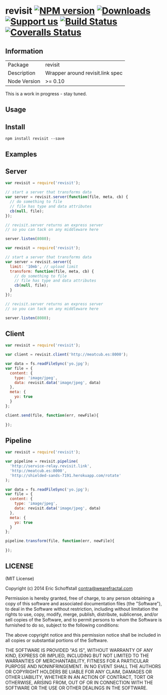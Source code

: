 # revisit [![NPM version][npm-image]][npm-url] [![Downloads][downloads-image]][npm-url] [![Support us][gittip-image]][gittip-url] [![Build Status][travis-image]][travis-url] [![Coveralls Status][coveralls-image]][coveralls-url]


## Information

<table>
<tr>
<td>Package</td>
<td>revisit</td>
</tr>
<tr>
<td>Description</td>
<td>Wrapper around revisit.link spec</td>
</tr>
<tr>
<td>Node Version</td>
<td>>= 0.10</td>
</tr>
</table>


This is a work in progress - stay tuned.

## Usage

## Install

```
npm install revisit --save
```

## Examples

## Server

```js
var revisit = require('revisit');

// start a server that transforms data
var server = revisit.server(function(file, meta, cb) {
  // do something to file
  // file has type and data attributes
  cb(null, file);
});

// revisit.server returns an express server
// so you can tack on any middleware here

server.listen(8080);
```

```js
var revisit = require('revisit');

// start a server that transforms data
var server = revisit.server({
  limit: '10mb', // upload limit
  transform: function(file, meta, cb) {
    // do something to file
    // file has type and data attributes
    cb(null, file);
  }
});

// revisit.server returns an express server
// so you can tack on any middleware here

server.listen(8080);
```

## Client

```js
var revisit = require('revisit');

var client = revisit.client('http://meatcub.es:8000');

var data = fs.readFileSync('yo.jpg');
var file = {
  content: {
    type: 'image/jpeg',
    data: revisit.data('image/jpeg', data)
  },
  meta: {
    yo: true
  }
};

client.send(file, function(err, newFile){
  
});
```

## Pipeline

```js
var revisit = require('revisit');

var pipeline = revisit.pipeline(
  'http://service-relay.revisit.link',
  'http://meatcub.es:8000',
  'http://shielded-sands-7191.herokuapp.com/rotate'
);

var data = fs.readFileSync('yo.jpg');
var file = {
  content: {
    type: 'image/jpeg',
    data: revisit.data('image/jpeg', data)
  },
  meta: {
    yo: true
  }
};

pipeline.transform(file, function(err, newFile){
  
});
```

## LICENSE

(MIT License)

Copyright (c) 2014 Eric Schoffstall <contra@wearefractal.com>

Permission is hereby granted, free of charge, to any person obtaining
a copy of this software and associated documentation files (the
"Software"), to deal in the Software without restriction, including
without limitation the rights to use, copy, modify, merge, publish,
distribute, sublicense, and/or sell copies of the Software, and to
permit persons to whom the Software is furnished to do so, subject to
the following conditions:

The above copyright notice and this permission notice shall be
included in all copies or substantial portions of the Software.

THE SOFTWARE IS PROVIDED "AS IS", WITHOUT WARRANTY OF ANY KIND,
EXPRESS OR IMPLIED, INCLUDING BUT NOT LIMITED TO THE WARRANTIES OF
MERCHANTABILITY, FITNESS FOR A PARTICULAR PURPOSE AND
NONINFRINGEMENT. IN NO EVENT SHALL THE AUTHORS OR COPYRIGHT HOLDERS BE
LIABLE FOR ANY CLAIM, DAMAGES OR OTHER LIABILITY, WHETHER IN AN ACTION
OF CONTRACT, TORT OR OTHERWISE, ARISING FROM, OUT OF OR IN CONNECTION
WITH THE SOFTWARE OR THE USE OR OTHER DEALINGS IN THE SOFTWARE.




[gittip-url]: https://www.gittip.com/WeAreFractal/
[gittip-image]: http://img.shields.io/gittip/WeAreFractal.svg

[downloads-image]: http://img.shields.io/npm/dm/revisit.svg
[npm-url]: https://npmjs.org/package/revisit
[npm-image]: http://img.shields.io/npm/v/revisit.svg

[travis-url]: https://travis-ci.org/contra/revisit
[travis-image]: https://travis-ci.org/contra/revisit.png?branch=master

[coveralls-url]: https://coveralls.io/r/contra/revisit
[coveralls-image]: https://coveralls.io/repos/contra/revisit/badge.png

[depstat-url]: https://david-dm.org/contra/revisit
[depstat-image]: https://david-dm.org/contra/revisit.png

[david-url]: https://david-dm.org/contra/revisit
[david-image]: https://david-dm.org/contra/revisit.png?theme=shields.io
